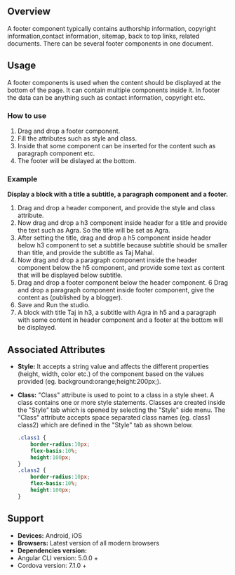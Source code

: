 ## Overview 
A footer component typically contains authorship information, copyright information,contact information, sitemap, back to top links, related documents. There can be several footer components in one document.
## Usage 
A footer components is used when the content should be displayed at the bottom of the page. It can contain multiple components inside it. In footer the data can be anything such as contact information, copyright etc.
### How to use
1. Drag and drop a footer component.
2. Fill the attributes such as style and class.
3. Inside that some component can be inserted for the content such as paragraph component etc.
4. The footer will be dislayed at the bottom.
### Example
**Display a block with a title a subtitle, a paragraph component and a footer.** 
1. Drag and drop a header component, and provide the style and class attribute.
2. Now drag and drop a h3 component inside header for a title and provide the text such as Agra. So the title will be set as Agra.
3. After setting the title, drag and drop a h5 component inside header below h3 component to set a subtitle because subtitle should be smaller than title, and provide the subtitle as Taj Mahal.
4. Now drag and drop a paragraph component inside the header component below the h5 component, and provide some text as content that will be displayed below subtitle.
5. Drag and drop a footer component below the header component.
6 Drag and drop a paragraph component inside footer component, give the content as (published by a blogger).
7. Save and Run the studio. 
8. A block with title Taj in h3, a subtitle with Agra in h5 and a paragraph with some content in header component and a footer at the bottom will be displayed.
## Associated Attributes 
- **Style:** It accepts a string value and affects the different properties (height, width, color etc.) of the component based on the values provided (eg. background:orange;height:200px;).

- **Class:** "Class" attribute is used to point to a class in a style sheet. A class contains one or more style statements. Classes are created inside the "Style" tab which is opened by selecting the "Style" side menu. The "Class" attribute accepts space separated class names (eg. class1 class2) which are defined in the "Style" tab as shown below.
    ```css
    .class1 {
        border-radius:10px;
        flex-basis:10%;
        height:100px;
    }
    .class2 {
        border-radius:10px;
        flex-basis:10%;
        height:100px;
    }
    
    ```
## Support
- **Devices:** Android, iOS
- **Browsers:**  Latest version of all modern browsers
- **Dependencies version:** 
- Angular CLI version: 5.0.0 + 
- Cordova version: 7.1.0 + 
